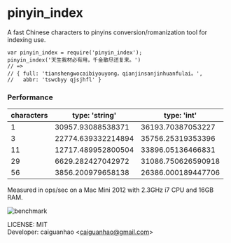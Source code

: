 pinyin_index
============

A fast Chinese characters to pinyins conversion/romanization tool for indexing use.

    var pinyin_index = require('pinyin_index');
    pinyin_index('天生我材必有用，千金散尽还复来。')
    // => 
    // { full: 'tianshengwocaibiyouyong，qianjinsanjinhuanfulai。',
    //   abbr: 'tswcbyy qjsjhfl' }

### Performance

| characters | type: 'string'     | type: 'int'        |
|------------|--------------------|--------------------|
| 1          | 30957.93088538371  | 36193.70387053227  |
| 3          | 22774.639332214894 | 35756.25319353396  |
| 11         | 12717.489952800504 | 33896.05136466831  |
| 29         | 6629.282427042972  | 31086.750626590918 |
| 56         | 3856.200979658138  | 26386.000189447706 |

Measured in ops/sec on a Mac Mini 2012 with 2.3GHz i7 CPU and 16GB RAM.

![benchmark](https://raw.github.com/caiguanhao/pinyin_index/master/test/benchmark.png)

LICENSE: MIT  
Developer: caiguanhao &lt;caiguanhao@gmail.com&gt;  
